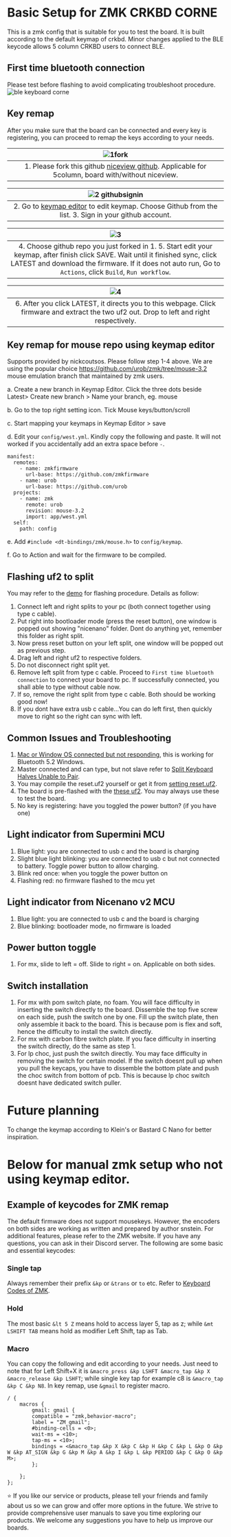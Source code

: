 # Basic Setup for ZMK CRKBD CORNE
This is a zmk config that is suitable for you to test the board. It is built according to the default keymap of crkbd. Minor changes applied to the BLE keycode allows 5 column CRKBD users to connect BLE. 

## First time bluetooth connection
Please test before flashing to avoid complicating troubleshoot procedure.
![ble keyboard corne](https://user-images.githubusercontent.com/79617315/230918198-c6b5562f-e7e5-463d-b915-6c299875f332.jpg)


## Key remap
After you make sure that the board can be connected and every key is registering, you can proceed to remap the keys according to your needs.

|![1fork](https://github.com/superxc3/zmk-config-crkbd/assets/79617315/c1d1d583-d07d-4178-bc88-3ae4230202e6)|
|:--:|
|1. Please fork this github [niceview github](https://github.com/typeractivexyz/corne-wireless-view-zmk-config). Applicable for 5column, board with/without niceview.|

|![2 githubsignin](https://github.com/superxc3/zmk-config-crkbd/assets/79617315/53f00200-1405-48dd-85db-231bd4cf28db)|
|:--:|
|2. Go to [keymap editor](https://nickcoutsos.github.io/keymap-editor/) to edit keymap.	Choose Github from the list. 3. Sign in your github account.|

|![3](https://github.com/superxc3/zmk-config-crkbd/assets/79617315/69422119-67fd-4c99-99bf-5a27e0ba2fab)|
|:--:|
| 4. Choose github repo you just forked in 1. 5. Start edit your keymap, after finish click SAVE. Wait until it finished sync, click LATEST and download the firmware. If it does not auto run, Go to `Actions`, click `Build`, `Run workflow`.|

|![4](https://github.com/superxc3/zmk-config-crkbd/assets/79617315/e56acc85-680d-41fc-a6ad-b10fc1767a37)|
|:--:|
|6. After you click LATEST, it directs you to this webpage. Click firmware and extract the two uf2 out. Drop to left and right respectively.|

## Key remap for mouse repo using keymap editor 
Supports provided by nickcoutsos. Please follow step 1-4 above. We are using the popular choice https://github.com/urob/zmk/tree/mouse-3.2 mouse emulation branch that maintained by zmk users. 

a. Create a new branch in Keymap Editor. Click the three dots beside Latest> Create new branch > Name your branch, eg. mouse

b. Go to the top right setting icon. Tick Mouse keys/button/scroll

c. Start mapping your keymaps in Keymap Editor > save

d. Edit your `config/west.yml`. Kindly copy the following and paste. It will not worked if you accidentally add an extra space before `-`. 
```
manifest:
  remotes:
    - name: zmkfirmware
      url-base: https://github.com/zmkfirmware
    - name: urob
      url-base: https://github.com/urob
  projects:
    - name: zmk
      remote: urob
      revision: mouse-3.2
      import: app/west.yml
  self:
    path: config
```

e. Add `#include <dt-bindings/zmk/mouse.h>` to `config/keymap`.

f. Go to Action and wait for the firmware to be compiled.


## Flashing uf2 to split
You may refer to the [demo](https://drive.google.com/file/d/1_iiBsk6CXnIYhRzzQHDtAJCxdc7E1w-u/view?usp=sharing) for flashing procedure. Details as follow:
1. Connect left and right splits to your pc (both connect together using type c cable). 
2. Put right into bootloader mode (press the reset button), one window is popped out showing "nicenano" folder. Dont do anything yet, remember this folder as right split. 
3. Now press reset button on your left split, one window will be popped out as previous step.
4. Drag left and right uf2 to respective folders.
5. Do not disconnect right split yet. 
6. Remove left split from type c cable. Proceed to `First time bluetooth connection` to connect your board to pc. If successfully connected, you shall able to type without cable now. 
8. If so, remove the right split from type c cable. Both should be working good now!
9. If you dont have extra usb c cable...You can do left first, then quickly move to right so the right can sync with left.


## Common Issues and Troubleshooting
1. [Mac or Window OS connected but not responding](https://zmk.dev/docs/features/bluetooth#macos-connected-but-not-working), this is working for Bluetooth 5.2 Windows.
2. Master connected and can type, but not slave refer to [Split Keyboard Halves Unable to Pair](https://zmk.dev/docs/troubleshooting#split-keyboard-halves-unable-to-pair).
3. You may compile the reset.uf2 yourself or get it from [setting reset.uf2](https://drive.google.com/file/d/1r3C8MBEVbgs5SK3Hc2CyoOIaiAPLB_zp/view?usp=drive_link).
4. The board is pre-flashed with the [these uf2](https://drive.google.com/drive/folders/1p5twDqSFcLPDTAh1r9uKbbJ-_LQ2O5IX?usp=drive_link). You may always use these to test the board.
5. No key is registering: have you toggled the power button? (if you have one)

## Light indicator from Supermini MCU
1. Blue light: you are connected to usb c and the board is charging
2. Slight blue light blinking: you are connected to usb c but not connected to battery. Toggle power button to allow charging.
3. Blink red once: when you toggle the power button on
4. Flashing red: no firmware flashed to the mcu yet

## Light indicator from Nicenano v2 MCU
1. Blue light: you are connected to usb c and the board is charging
2. Blue blinking: bootloader mode, no firmware is loaded
   
## Power button toggle
1. For mx, slide to left = off. Slide to right = on. Applicable on both sides.

## Switch installation
1. For mx with pom switch plate, no foam. You will face difficulty in inserting the switch directly to the board. Dissemble the top five screw on each side, push the switch one by one. Fill up the switch plate, then only assemble it back to the board. This is because pom is flex and soft, hence the difficulty to install the switch directly.
2. For mx with carbon fibre switch plate. If you face difficulty in inserting the switch directly, do the same as step 1.
3. For lp choc, just push the switch directly. You may face difficulty in removing the switch for certain model. If the switch doesnt pull up when you pull the keycaps, you have to dissemble the bottom plate and push the choc switch from bottom of pcb. This is because lp choc switch doesnt have dedicated switch puller. 

# Future planning
To change the keymap according to Klein's or Bastard C Nano for better inspiration.


# Below for manual zmk setup who not using keymap editor.

## Example of keycodes for ZMK remap
The default firmware does not support mousekeys. However, the encoders on both sides are working as written and prepared by author snstein. For additional features, please refer to the ZMK website. If you have any questions, you can ask in their Discord server. The following are some basic and essential keycodes:


### Single tap
Always remember their prefix `&kp` or `&trans` or `to` etc. Refer to [Keyboard Codes of ZMK](https://zmk.dev/docs/codes).

### Hold
The most basic `&lt 5 Z` means hold to access layer 5, tap as z; while `&mt LSHIFT TAB` means hold as modifier Left Shift, tap as Tab.


### Macro
You can copy the following and edit according to your needs. Just need to note that for Left Shift+X it is `&macro_press &kp LSHFT &macro_tap &kp X &macro_release &kp LSHFT`; while single key tap for example c8 is `&macro_tap &kp C &kp N8`. In key remap, use `&gmail` to register macro.

```
/ {
    macros {
		gmail: gmail {
        compatible = "zmk,behavior-macro";
        label = "ZM_gmail";
        #binding-cells = <0>;
        wait-ms = <10>;
        tap-ms = <10>;
        bindings = <&macro_tap &kp X &kp C &kp H &kp C &kp L &kp O &kp W &kp AT_SIGN &kp G &kp M &kp A &kp I &kp L &kp PERIOD &kp C &kp O &kp M>;
        };

    };
};
```



:star: If you like our service or products, please tell your friends and family about us so we can grow and offer more options in the future. We strive to provide comprehensive user manuals to save you time exploring our products. We welcome any suggestions you have to help us improve our boards.
